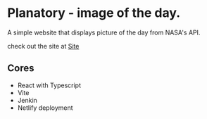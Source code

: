 # Planatory - image of the day.

A simple website that displays picture of the day from NASA's API.

check out the site at [Site](https://planatory.netlify.app/)

## Cores
  - React with Typescript
  - Vite
  - Jenkin
  - Netlify deployment
